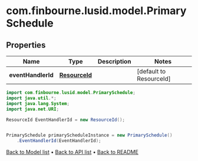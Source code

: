 # com.finbourne.lusid.model.PrimarySchedule

## Properties

Name | Type | Description | Notes
------------ | ------------- | ------------- | -------------
**eventHandlerId** | [**ResourceId**](ResourceId.md) |  | [default to ResourceId]

```java
import com.finbourne.lusid.model.PrimarySchedule;
import java.util.*;
import java.lang.System;
import java.net.URI;

ResourceId EventHandlerId = new ResourceId();


PrimarySchedule primaryScheduleInstance = new PrimarySchedule()
    .EventHandlerId(EventHandlerId);
```


[Back to Model list](../README.md#documentation-for-models) &#8226; [Back to API list](../README.md#documentation-for-api-endpoints) &#8226; [Back to README](../README.md)
